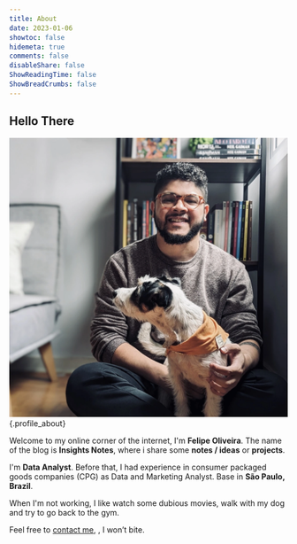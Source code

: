 ```yaml
---
title: About
date: 2023-01-06
showtoc: false
hidemeta: true
comments: false
disableShare: false
ShowReadingTime: false
ShowBreadCrumbs: false
---
```


## Hello There

![profile picture](/profile_avatar.webp)
{.profile_about}

Welcome to my online corner of the internet, I'm **Felipe Oliveira**. The name of the blog is **Insights Notes**, where i share some **notes / ideas** or **projects**. 


I'm **Data Analyst**. Before that, I had experience in consumer packaged goods companies (CPG) as Data and Marketing Analyst. Base in **São Paulo, Brazil**.

When I'm not working, I like watch some dubious movies, walk with my dog and try to go back to the gym.

Feel free to [contact me](mailto:felipe@felipeo.me), , I won’t bite.
